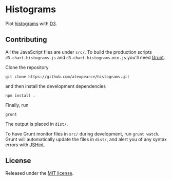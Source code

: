 Histograms
==========

Plot [histograms](https://en.wikipedia.org/wiki/Histogram) with [D3](http://d3js.org/).

Contributing
------------

All the JavaScript files are under `src/`.
To build the production scripts `d3.chart.histograms.js` and `d3.chart.histograms.min.js` you'll need [Grunt](http://gruntjs.com/).

Clone the repository

    git clone https://github.com/alexpearce/histograms.git

and then install the development dependencies

    npm install .

Finally, run

    grunt

The output is placed in `dist/`.

To have Grunt monitor files in `src/` during development, run `grunt watch`.
Grunt will automatically update the files in `dist/`, and alert you of any syntax errors with [JSHint](http://www.jshint.com/).

License
-------

Released under the [MIT license](http://mit-license.org/).
